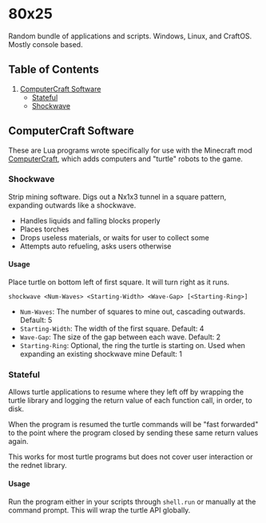 # 80x25

Random bundle of applications and scripts. Windows, Linux, and CraftOS.
Mostly console based.


## Table of Contents

1. [ComputerCraft Software](#computercraft-software)
	- [Stateful](#stateful)
	- [Shockwave](#shockwave)


## ComputerCraft Software

These are Lua programs wrote specifically for use with the Minecraft mod
[ComputerCraft](http://www.computercraft.info), which adds computers and
"turtle" robots to the game.

### Shockwave

Strip mining software. Digs out a Nx1x3 tunnel in a square pattern, expanding
outwards like a shockwave.

- Handles liquids and falling blocks properly
- Places torches
- Drops useless materials, or waits for user to collect some
- Attempts auto refueling, asks users otherwise

#### Usage

Place turtle on bottom left of first square. It will turn right as it runs.

```
shockwave <Num-Waves> <Starting-Width> <Wave-Gap> [<Starting-Ring>]
```

- `Num-Waves`: The number of squares to mine out, cascading outwards.
Default: 5
- `Starting-Width`: The width of the first square.
Default: 4
- `Wave-Gap`: The size of the gap between each wave.
Default: 2
- `Starting-Ring`: Optional, the ring the turtle is starting on. Used when
expanding an existing shockwave mine
Default: 1

### Stateful

Allows turtle applications to resume where they left off by wrapping the turtle
library and logging the return value of each function call, in order, to disk.

When the program is resumed the turtle commands will be "fast forwarded" to the
point where the program closed by sending these same return values again.

This works for most turtle programs but does not cover user interaction or
the rednet library.

#### Usage

Run the program either in your scripts through `shell.run` or manually at the
command prompt. This will wrap the turtle API globally.
